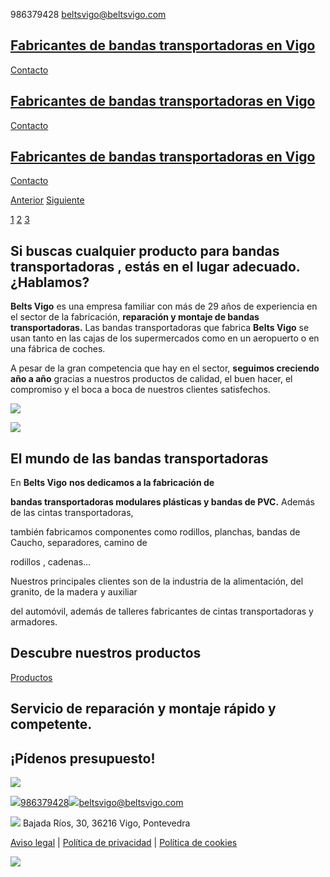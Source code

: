 986379428 [beltsvigo@beltsvigo.com](mailto:beltsvigo@beltsvigo.com)

## [Fabricantes de bandas transportadoras en Vigo](https://www.beltsvigo.com/contacto/)

[Contacto](https://www.beltsvigo.com/contacto/)

## [Fabricantes de bandas transportadoras en Vigo](https://www.beltsvigo.com/contacto/)

[Contacto](https://www.beltsvigo.com/contacto/)

## [Fabricantes de bandas transportadoras en Vigo](https://www.beltsvigo.com/contacto/)

[Contacto](https://www.beltsvigo.com/contacto/)

[Anterior](https://www.beltsvigo.com/#) [Siguiente](https://www.beltsvigo.com/#)

[1](https://www.beltsvigo.com/#) [2](https://www.beltsvigo.com/#) [3](https://www.beltsvigo.com/#)

## Si buscas cualquier producto para bandas transportadoras , estás en el lugar adecuado. ¿Hablamos?

**Belts Vigo** es una empresa familiar con más de 29 años de experiencia en el sector de la fabricación, **reparación y montaje de bandas transportadoras.** Las bandas transportadoras que fabrica **Belts Vigo** se usan tanto en las cajas de los supermercados como en un aeropuerto o en una fábrica de coches.

A pesar de la gran competencia que hay en el sector, **seguimos creciendo año a año** gracias a nuestros productos de calidad, el buen hacer, el compromiso y el boca a boca de nuestros clientes satisfechos.

![](https://www.beltsvigo.com/wp-content/uploads/2023/12/2-1.webp)

![](https://www.beltsvigo.com/wp-content/uploads/2023/12/Modu2-1.webp)

## El mundo de las bandas transportadoras

En **Belts Vigo** **nos dedicamos a la fabricación de**

**bandas transportadoras modulares plásticas y bandas de PVC.** Además de las cintas transportadoras,

también fabricamos componentes como rodillos, planchas, bandas de Caucho, separadores, camino de

rodillos , cadenas…

Nuestros principales clientes son de la industria de la alimentación, del granito, de la madera y auxiliar

del automóvil, además de talleres fabricantes de cintas transportadoras y armadores.

## **Descubre nuestros productos**

[Productos](https://www.beltsvigo.com/)

## **Servicio de reparación y montaje rápido y competente.**

## **¡Pídenos presupuesto!**

![](https://www.beltsvigo.com/wp-content/uploads/2023/12/BELTS-LOGO.png)

![](https://www.beltsvigo.com/wp-content/uploads/2023/12/icon_phone.png)[986379428](tel:986379428)![](https://www.beltsvigo.com/wp-content/uploads/2023/12/icon_mail.png)[beltsvigo@beltsvigo.com](mailto:beltsvigo@beltsvigo.com)

![](https://www.beltsvigo.com/wp-content/uploads/2023/12/icon_pin.png) Bajada Ríos, 30, 36216 Vigo, Pontevedra

[Aviso legal](https://www.beltsvigo.com/aviso-legal) \| [Política de privacidad](https://www.beltsvigo.com/politica-de-privacidad) \| [Política de cookies](https://www.beltsvigo.com/politica-de-cookies)

![](https://www.beltsvigo.com/wp-content/uploads/2023/12/kit-digital-Logo-digitalizadores-1.jpg)